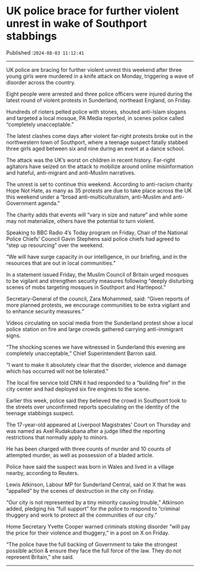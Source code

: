# UK police brace for further violent unrest in wake of Southport stabbings

Published :`2024-08-03 11:12:41`

---

UK police are bracing for further violent unrest this weekend after three young girls were murdered in a knife attack on Monday, triggering a wave of disorder across the country.

Eight people were arrested and three police officers were injured during the latest round of violent protests in Sunderland, northeast England, on Friday.

Hundreds of rioters pelted police with stones, shouted anti-Islam slogans and targeted a local mosque, PA Media reported, in scenes police called “completely unacceptable.”

The latest clashes come days after violent far-right protests broke out in the northwestern town of Southport, where a teenage suspect fatally stabbed three girls aged between six and nine during an event at a dance school.

The attack was the UK’s worst on children in recent history. Far-right agitators have seized on the attack to mobilize around online misinformation and hateful, anti-migrant and anti-Muslim narratives.

The unrest is set to continue this weekend. According to anti-racism charity Hope Not Hate, as many as 35 protests are due to take place across the UK this weekend under a “broad anti-multiculturalism, anti-Muslim and anti-Government agenda.”

The charity adds that events will “vary in size and nature” and while some may not materialize, others have the potential to turn violent.

Speaking to BBC Radio 4’s Today program on Friday, Chair of the National Police Chiefs’ Council Gavin Stephens said police chiefs had agreed to “step up resourcing” over the weekend.

“We will have surge capacity in our intelligence, in our briefing, and in the resources that are out in local communities.”

In a statement issued Friday, the Muslim Council of Britain urged mosques to be vigilant and strengthen security measures following “deeply disturbing scenes of mobs targeting mosques in Southport and Hartlepool.”

Secretary-General of the council, Zara Mohammed, said: “Given reports of more planned protests, we encourage communities to be extra vigilant and to enhance security measures.”

Videos circulating on social media from the Sunderland protest show a local police station on fire and large crowds gathered carrying anti-immigrant signs.

“The shocking scenes we have witnessed in Sunderland this evening are completely unacceptable,” Chief Superintendent Barron said.

“I want to make it absolutely clear that the disorder, violence and damage which has occurred will not be tolerated.”

The local fire service told CNN it had responded to a “building fire” in the city center and had deployed six fire engines to the scene.

Earlier this week, police said they believed the crowd in Southport took to the streets over unconfirmed reports speculating on the identity of the teenage stabbings suspect.

The 17-year-old appeared at Liverpool Magistrates’ Court on Thursday and was named as Axel Rudakubana after a judge lifted the reporting restrictions that normally apply to minors.

He has been charged with three counts of murder and 10 counts of attempted murder, as well as possession of a bladed article.

Police have said the suspect was born in Wales and lived in a village nearby, according to Reuters.

Lewis Atkinson, Labour MP for Sunderland Central, said on X that he was “appalled” by the scenes of destruction in the city on Friday.

“Our city is not represented by a tiny minority causing trouble,” Atkinson added, pledging his “full support” for the police to respond to “criminal thuggery and work to protect all the communities of our city.”

Home Secretary Yvette Cooper warned criminals stoking disorder “will pay the price for their violence and thuggery,” in a post on X on Friday.

“The police have the full backing of Government to take the strongest possible action & ensure they face the full force of the law. They do not represent Britain,” she said.

---

